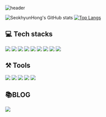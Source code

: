 
<!--
**SeokhyunHong1510/SeokhyunHong1510** is a ✨ _special_ ✨ repository because its `README.md` (this file) appears on your GitHub profile.

Here are some ideas to get you started:

- 🔭 I’m currently working on ...
- 🌱 I’m currently learning ...
- 👯 I’m looking to collaborate on ...
- 🤔 I’m looking for help with ...
- 💬 Ask me about ...
- 📫 How to reach me: ...
- 😄 Pronouns: ...
- ⚡ Fun fact: ...
-->

![header](https://capsule-render.vercel.app/api?type=rounded&color=auto&height=100&section=header&text=WELCOME!%20SeokhyunHong's%20Github&fontSize=18)


![SeokhyunHong's GitHub stats](https://github-readme-stats.vercel.app/api?username=SeokhyunHong1510&show_icons=true&theme=transparent) [![Top Langs](https://github-readme-stats.vercel.app/api/top-langs/?username=SeokhyunHong1510)](https://github.com/SeokhyunHong1510/github-readme-stats)


## 💻 Tech stacks
<img src="https://img.shields.io/badge/JavaScript-F7DF1E?style=for-the-badge&logo=javascript&logoColor=fff"/> <img src="https://img.shields.io/badge/React-1572B6?style=for-the-badge&logo=React&logoColor=fff"/> <img src="https://img.shields.io/badge/next.js-000?style=for-the-badge&logo=next.js&logoColor=fff"/> <img src="https://img.shields.io/badge/firebase-FFCA28?style=for-the-badge&logo=firebase&logoColor=fff"/> <img src="https://img.shields.io/badge/node.js-339933?style=for-the-badge&logo=node.js&logoColor=fff"/> <img src="https://img.shields.io/badge/HTML5-E34F26?style=for-the-badge&logo=html5&logoColor=fff"/> <img src="https://img.shields.io/badge/CSS3-1572B6?style=for-the-badge&logo=css3&logoColor=fff"/> <img src="https://img.shields.io/badge/Sass-CC6699?style=for-the-badge&logo=sass&logoColor=fff"/> <img src="https://img.shields.io/badge/styled components-CC6699?style=for-the-badge&logo=styled-components&logoColor=fff"/>

## ⚒️ Tools
<img src="https://img.shields.io/badge/github-000?style=for-the-badge&logo=github&logoColor=fff"/> <img src="https://img.shields.io/badge/git-F05032?style=for-the-badge&logo=git&logoColor=fff"/> <img src="https://img.shields.io/badge/notion-000?style=for-the-badge&logo=notion&logoColor=fff"/> <img src="https://img.shields.io/badge/trello-0052CC?style=for-the-badge&logo=trello&logoColor=fff"/> <img src="https://img.shields.io/badge/slack-4A154B?style=for-the-badge&logo=slack&logoColor=fff"/>

## 📚BLOG
<a href="https://velog.io/@seokhyun"><img src="https://img.shields.io/badge/velog-20C997?style=for-the-badge&logo=velog&logoColor=fff"/></a>

